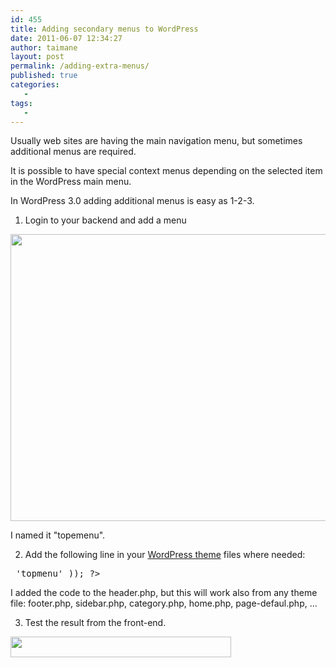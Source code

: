 ```yaml
---
id: 455
title: Adding secondary menus to WordPress
date: 2011-06-07 12:34:27
author: taimane
layout: post
permalink: /adding-extra-menus/
published: true
categories:
   -
tags:
   -
---
```

Usually web sites are having the main navigation menu, but sometimes additional menus are required.
It is possible to have special context menus depending on the selected item in the WordPress main menu. 
In WordPress 3.0 adding additional menus is easy as 1-2-3.

1. Login to your backend and add a menu
<img class="alignnone size-full wp-image-457" title="topmenubackend" src="https://programming-review.com/wp-content/uploads/2011/06/topmenubackend.png" alt="" width="631" height="459" />

I named it "topemenu".

2. Add the following line in your <a title="WordPress theme" href="http://codex.wordpress.org/Theme_Development">WordPress theme</a> files where needed:
<pre><?php wp_nav_menu( array('menu' => 'topmenu' )); ?></pre>
I added the code to the header.php, but this will work also from any theme file: footer.php, sidebar.php, category.php, home.php, page-defaul.php, ...

3. Test the result from the front-end.
<img src="https://programming-review.com/wp-content/uploads/2011/06/topenu-e1307450287452.png" alt="" title="topenu" width="353" height="33" class="alignnone size-full wp-image-458" />  

